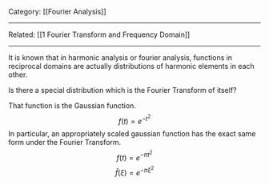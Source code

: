 Category: [[Fourier Analysis]]
___
Related: [[1 Fourier Transform and Frequency Domain]]
___
It is known that in harmonic analysis or fourier analysis, functions in reciprocal domains are actually distributions of harmonic elements in each other. 

Is there a special distribution which is the Fourier Transform of itself? 

That function is the Gaussian function. 
$$f(t)=e^{-t^2}$$
In particular, an appropriately scaled gaussian function has the exact same form under the Fourier Transform. 
$$f(t)=e^{-\pi t^2}$$
$$\hat f(\xi)=e^{-\pi \xi^2}$$
